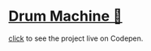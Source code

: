 # [Drum Machine 🥁](https://thewebmasterp.com/projects/fcc-projects.html#DrumMachine)

[click](https://codepen.io/thewebmasterp/full/XWdGXpK) to see the project live on Codepen.
